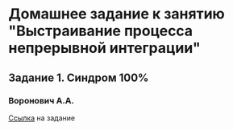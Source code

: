 # Домашнее задание к занятию "Выстраивание процесса непрерывной интеграции"
## Задание 1. Синдром 100%
### Воронович А.А.

[Ссылка](https://github.com/netology-code/javaqa2-homeworks/blob/main/CICD.md#%D0%B7%D0%B0%D0%B4%D0%B0%D0%BD%D0%B8%D0%B5-1-%D1%81%D0%B8%D0%BD%D0%B4%D1%80%D0%BE%D0%BC-100-%D0%BE%D0%B1%D1%8F%D0%B7%D0%B0%D1%82%D0%B5%D0%BB%D1%8C%D0%BD%D0%BE%D0%B5-%D0%BA-%D0%B2%D1%8B%D0%BF%D0%BE%D0%BB%D0%BD%D0%B5%D0%BD%D0%B8%D1%8E) на задание
